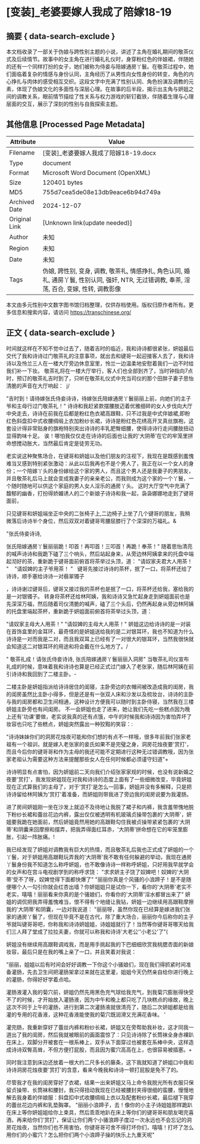 # [变装]_老婆要嫁人我成了陪嫁18-19



## 摘要  { data-search-exclude }

<!-- tcd_abstract -->
本文档收录了一部关于伪娘与跨性别主题的小说，讲述了主角在婚礼期间的敬茶仪式及后续情节。故事中的女主角在进行婚礼礼仪时，身穿粉红色的伴娘裙，伴随她的还有一个同样打扮的女子，她们被称为侍妾与陪嫁通房丫鬟。在敬茶过程中，她们面临着复杂的情感与身份认同，主角经历了从男性向女性身份的转变，角色的内心挣扎与肉体的感受相互交织。这段文字中充满了性别认同、角色扮演及调教的元素，体现了伪娘文化的多面性与深层心理。在故事的后半段，揭示出主角与妍姐之间的调教关系，眼前情节描绘了性关系与权力游戏的斩钉截铁，伴随着生理与心理层面的交互，展示了深刻的性别与自我探索主题。

<!-- tcd_abstract_end -->

## 其他信息 [Processed Page Metadata]

| Attribute       | Value                                  |
|-----------------|----------------------------------------|
| Filename        | [变装]_老婆要嫁人我成了陪嫁18-19.docx                             |
| Type            | document                                 |
| Format          | Microsoft Word Document (OpenXML)                               |
| Size            | 120401 bytes                           |
| MD5             | 755d7cea5de08e13db9eace6b94d749a                                  |
| Archived Date   | 2024-12-07                             |
| Original Link   | [Unknown link(update needed)]                         |
| Author          | 未知                               |
| Region          | 未知                               |
| Date            | 未知                                 |
| Tags            | 伪娘, 跨性别, 变身, 调教, 敬茶礼, 情感挣扎, 角色认同, 婚礼, 通房丫鬟, 性别认同, 强奸, NTR, 无过错调教, 奉茶, 淫荡, 百合, 变嫁, 性转, 调教影像                                 |

本文由多元性别中文数字图书馆归档整理，仅供存档使用。版权归原作者所有。更多信息和搜索内容，请访问 <https://transchinese.org/>


## 正文 { data-search-exclude }

<!-- tcd_main_text -->
时间就这样在不知不觉中过去了，随着吉时的临近，我和诗诗都很紧张，妍姐最后交代了我和诗诗过门敬茶礼的注意事项，就出去和键哥一起迎接客人去了，我和诗诗以及怜兰三人在一楼大厅旁边休息室里，怜兰一边温柔地安慰着我们一边不时给我们补一下妆。 敬茶礼将在一楼大厅举行，客人们也全部到齐了，当时钟指向7点时，预订的敬茶礼吉时到了，只听在敬茶礼仪式中充当司仪的那个田胖子妻子思怡清脆的声音在大厅响起：  j/

"吉时到！请待嫁张氏侍妾诗诗，待嫁张氏陪嫁通房丫鬟丽丽上前，向她们的主子爷和主母行过门敬茶礼！" 诗诗和我赶紧款摆腰肢迈着优雅细碎的女人步伐向大厅中央走去，诗诗在前我在后都是粉红色衣裙高跟鞋，只不过我是中式伴娘裙,即粉红色斜盘扣中式收腰绸缎上衣加粉纱长裙，诗诗是粉红色花绣高开叉真丝旗袍，这套设计得非常贴身的旗袍特别突出诗诗的丰乳肥臀细腰，使得诗诗行走间腰肢扭动显得韵味十足。 诶！哪怕我仅仅走在诗诗的后面也让我的'大阴蒂'在它的牢笼里拼命想搅动胀大，当然最后肯定是徒劳无功。

老实说这种聚焦场合，在键哥和妍姐以及他们朋友的注视下，我现在是既感到羞愧难当又感到特别紧张激动：从此以后我再也不是个男人了，我正在以一个女人的身份；一个陪嫁丫头的身份嫁给这个家的男人，而且这个男人还是我妻子的男朋友，并且敬茶礼后马上就会变成我妻子的亲亲老公，而我则成为这个家的一个丫鬟，一个随时随地可以供这个家庭的男人女人淫乐的通房丫头。 这时大厅空气中充满了馥郁的幽香，打扮得娇媚诱人的二个新娘子诗诗和我一起，袅袅娜娜地走到了键哥面前，

只见键哥和妍姐端坐正中央的二张椅子上,二边椅子上坐了几个键哥的朋友，我稍微落后诗诗半个身位，然后双双对着键哥弯腰屈膝行了个深深的万福礼。&

"张氏侍妾诗诗,

张氏陪嫁通房丫鬟丽丽跪！叩首！再叩首！三叩首！再跪！奉茶！" 随着思怡清亮的喊声诗诗和我跪下磕了三个响头，然后站起身来，从旁边林阿姨拿来的托盘中端起沏好的茶，重新跪于键哥面前俯首将茶举过头顶，道： "请奴家夫君大人用茶！ "    "请奴婢的主子爷用茶！ "   键哥先接过诗诗的茶杯，抿了一口，将茶杯还给了诗诗，顺手塞给诗诗一对翡翠镯子

，诗诗谢过键哥后，键哥又接过我的茶杯也是抿了一口，将茶杯还给我，塞给我的是一对银镯子。 转身将茶杯还给林阿姨，我和诗诗又急忙起身走到妍姐面前也是先深深万福，然后随着司仪清脆的喊声，磕了三个头后，仍然再起身从旁边林阿姨的托盘里端起茶杯，重新跪于妍姐面前俯首将茶举过头顶，道：

"请奴家主母大人用茶！" "请奴婢的主母大人用茶！" 妍姐这边给诗诗的是一对装在首饰盒里的金耳环，最奇怪的是妍姐送给我的是二对银耳环，我也不知道为什么诗诗是一对而我是二对，而且我双耳上已经有了一对很大的银耳环，当然我很快就会知道这二对银耳环的用途和将会戴在什么地方了。/

" 敬茶礼成！请张氏侍妾诗诗, 张氏陪嫁通房丫鬟丽丽入洞房" 当敬茶礼司仪宣布礼成的时候，意味着我和诗诗也算是已经正式过门嫁入了老张家，随后林阿姨在前引诗诗和我回到了二楼主卧。-

二楼主卧是妍姐指派给诗诗居住的闺寝，主卧旁边的衣帽间被改造成我的闺房，我的闺房虽然比主卧小得多，但是还是有一张双人床和沙发以及梳妆台，诗诗的主卧与我的闺房都和卫生间相通，这种设计方便我可以随时到主卧侍寝，当然我在三楼妍姐主卧旁也有间闺房。 不一会妍姐也走了进来，她让我们先吃一些糕点因为晚上还有'功课'要做，老实说我真的还有点饿，中午的时候我和诗诗因为害怕弄坏了妆容也只吃了些糕点，妍姐突然露出一种狡黠的笑容：:

"诗诗妹妹你们的洞房花烛夜可能和你们想的有点不一样哦，很多年前我们张家老祖有一个祖训，就是嫁入老张家的妾氏如果不是完璧之身，洞房花烛夜要'赏打'，而且今后你的键哥哥和作为主母的我还可能不定期进行这种无过错调教哦，因为张家老祖认为需要这种方法来提醒那些女人在任何时候都必须谨守妇道"+

诗诗明显有点害怕，因为妍姐前二天向我们介绍张家家规的时候，也没有说新婚之夜要'赏打'，我发现妍姐现在对我和诗诗的态度上面有了一些细微改变，毕竟妍姐现在正式算我们的主母了，对于'赏打'是怎么一回事，妍姐并没有多解释，只是把诗诗留给林阿姨为'赏打'着准备，而妍姐则带我进了旁边我的闺房说要为我灌肠。

进了房间妍姐刚一坐在沙发上就迫不及待地让我脱了裙子和内裤，我含羞带愧地脱下粉纱长裙和蕾丝花边内裤，露出仅仅被透明有机玻璃贞操带包裹的'大阴蒂'，妍姐要我跪在她面前，然后妍姐竟然用她的高跟鞋勾住我被贞操带紧紧包裹的'大阴蒂'和阴囊来回摩擦和摆弄，把我弄得面红耳赤，'大阴蒂'拼命想在它的牢笼里膨胀，引起一阵胀痛。!

我已经发现了妍姐对调教我有巨大的热情，而且敬茶礼后我也正式成了妍姐的一个丫鬟，对于妍姐用高跟鞋玩弄我的'大阴蒂'我不敢有任何躲避的举动，我现在通房丫鬟身份我不知道怎么称呼妍姐，也不敢像诗诗一样称呼妍姐，只好用我早就学会的女声和在宫斗电视剧学到的称呼求饶： "求求妍主子饶了奴婢吧！奴婢的'大阴蒂'受不了呀，奴婢觉得下面都快爆了" "丽丽你真是个风骚的小浪蹄子！是不是随便哪个人一勾引你就会红杏出墙？你妍姐姐只是试你一下，看你的'大阴蒂'老实不老实，嘻嘻！丽丽看来你真的是个骚娘们，你看你的'大阴蒂'淫水都冒出来了" 妍姐的调侃把我弄得羞愧难当，恨不得有个地缝让我钻，妍姐一边继续用高跟鞋摩擦我的'大阴蒂'和阴囊，一边对我说道： "丽丽呀，虽然你现在已经算是嫁进我们张家的通房丫鬟了，但现在毕竟不是在古代，除了重大场合，丽丽你今后称你的主子爷就叫键哥哥吧，你称我和诗诗妍姐姐，诗姐姐就行了！当然等你键哥哥哪天给我们三人拜了堂成了拉拉夫妻，你就可以称我和诗诗'大老公''小老公'了"(

妍姐没有继续用高跟鞋调戏我，而是用手挑起我的下巴细细欣赏我桃腮杏面的新娘妆容，最后只是在我的嘴上亲了一口，并且笑着对我说：

"丽丽，姐姐以后有时间会好好调教一下你这个小骚娘们，现在我们得抓紧时间准备灌肠，先去卫生间把灌肠架拿过来就在这里灌，姐姐今天仍然亲自给你进行晚上的灌肠，你得好好学着点哈。

灌肠液灌入我的菊穴前，妍姐仍然先用黑色充气球给我充气，到我菊穴膨胀得快受不了的时候，才开始放入灌肠液，因为中午和晚上都只吃了几块糕点的缘故，晚上这次不同于上午的灌肠，进行到第二次灌肠液就很清亮了，随后二次妍姐都是给我灌的专用的花香液，这种花香液能使我的菊穴既润滑又充满花香味。 '

灌完肠，我重新穿好了蕾丝内裤和粉纱长裙，妍姐又在旁帮助我补妆，这才同我一道出了我的闺房，然后我就被眼前的画面震惊了：只见诗诗除了长筒袜全身赤裸趴在床上，双脚分开被套在一根系棒上，双手从下面穿过也被套在系棒中央，这样造成诗诗双臀高耸，不但方便打屁股，而且因为蜜穴高高在上，也很容易被插塞。+

同时我注意到床边还放着一根大约二尺多长的藤条，这下我就知道了妍姐口中我和诗诗洞房花烛夜要'赏打'的含意，看来今晚我和诗诗一顿打屁股是免不了的。

尽管我才在我的闺房穿好了衣裙，结果一出来妍姐又马上命令我脱光所有衣服只保留贞操带、长筒袜和腰封，我只得扭动我现在已经被腰封夹得很细的蛮腰，慢慢地解去我身着的伴娘服：斜盘扣中式收腰绸缎上衣以及配套粉纱长裙，最后褪下我穿的蕾丝花边内裤和乳垫胸罩。 "丽丽小浪蹄子，去！像你的小主子诗姐姐那样跪趴在床上等你妍姐姐给你上束具，然后乖乖地趴在床上等你们的键哥哥和朋友喝完喜酒，再来给你们'赏打'，保证让你们两个小骚浪蹄子度过一次永远也不会忘记的洞房花烛夜，当然你们也不用害怕，你键哥哥可舍不得打坏你们，嘻嘻！打坏了怎么用你们的小蜜穴？怎么把你们两个小浪蹄子操的快乐上九重天呢"
<!-- tcd_main_text_end -->

